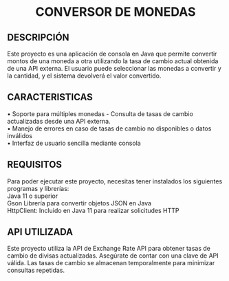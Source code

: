 
<h1 align="center"> CONVERSOR DE MONEDAS </h1>
<h2>DESCRIPCIÓN</h2>
Este proyecto es una aplicación de consola en Java que permite convertir montos de una moneda a otra utilizando la tasa de cambio actual obtenida de una API externa.
El usuario puede seleccionar las monedas a convertir y la cantidad, y el sistema devolverá el valor convertido.
<h2>CARACTERISTICAS</h2>

•	Soporte para múltiples monedas - Consulta de tasas de cambio actualizadas desde una API externa. <br>
•	Manejo de errores en caso de tasas de cambio no disponibles o datos inválidos <br>
•	Interfaz de usuario sencilla mediante consola<br>
<h2>REQUISITOS</h2>
Para poder ejecutar este proyecto, necesitas tener instalados los siguientes programas y librerías:<br>
Java 11 o superior<br>
Gson Librería para convertir objetos JSON en Java <br>
HttpClient: Incluido en Java 11 para realizar solicitudes HTTP<br>

<h2>API UTILIZADA</h2>
Este proyecto utiliza la API de Exchange Rate API para obtener tasas de cambio de divisas actualizadas. Asegúrate de contar con una clave de API válida. Las tasas de cambio se almacenan temporalmente para minimizar consultas repetidas.

